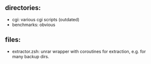 ## directories: ##
- cgi: various cgi scripts (outdated)
- benchmarks: obvious

## files: ##
- extractor.zsh: unrar wrapper with coroutines for extraction, e.g. for many backup dirs.
